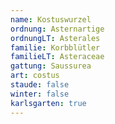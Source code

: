 ```yaml
---
name: Kostuswurzel
ordnung: Asternartige
ordnungLT: Asterales
familie: Korbblütler
familieLT: Asteraceae
gattung: Saussurea
art: costus
staude: false
winter: false
karlsgarten: true
---
```


